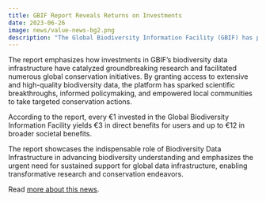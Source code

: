 ```yaml
---
title: GBIF Report Reveals Returns on Investments
date: 2023-06-26
image: news/value-news-bg2.png
description: "The Global Biodiversity Information Facility (GBIF) has published a report shedding light on the returns yielded by investments in their data infrastructure. The report, titled “Unveiling the Value: The Return on Investments in GBIF,” highlights the wide-ranging impact of GBIF’s efforts on both scientific advancement and societal progress."
---
```


The report emphasizes how investments in GBIF’s biodiversity data infrastructure have catalyzed groundbreaking research and facilitated numerous global conservation initiatives. By granting access to extensive and high-quality biodiversity data, the platform has sparked scientific breakthroughs, informed policymaking, and empowered local communities to take targeted conservation actions.

According to the report, every €1 invested in the Global Biodiversity Information Facility yields €3 in direct benefits for users and up to €12 in broader societal benefits.

The report showcases the indispensable role of Biodiversity Data Infrastructure in advancing biodiversity understanding and emphasizes the urgent need for sustained support for global data infrastructure, enabling transformative research and conservation endeavors.

Read [more about this news](https://www.gbif.org/news/5WZThcL928vmPnSvrGhZfE/report-reveals-return-on-investments-in-gbif).